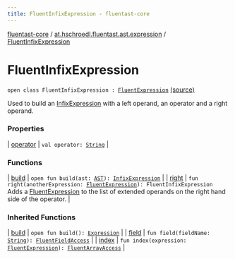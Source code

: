 ```yaml
---
title: FluentInfixExpression - fluentast-core
---
```


[fluentast-core](../../index.html) / [at.hschroedl.fluentast.ast.expression](../index.html) / [FluentInfixExpression](.)

# FluentInfixExpression

`open class FluentInfixExpression : `[`FluentExpression`](../-fluent-expression/index.html) [(source)](https://github.com/hschroedl/FluentAST/tree/master/core/src/main/kotlin//at.hschroedl.fluentast/ast/expression/InfixExpression.kt#L11)

Used to build an [InfixExpression](https://help.eclipse.org/neon/topic/org.eclipse.jdt.doc.isv/reference/api/org/eclipse/jdt/core/dom/InfixExpression.html) with a left operand, an operator and a right operand.

### Properties

| [operator](operator.html) | `val operator: `[`String`](https://kotlinlang.org/api/latest/jvm/stdlib/kotlin/-string/index.html) |

### Functions

| [build](build.html) | `open fun build(ast: `[`AST`](https://help.eclipse.org/neon/topic/org.eclipse.jdt.doc.isv/reference/api/org/eclipse/jdt/core/dom/AST.html)`): `[`InfixExpression`](https://help.eclipse.org/neon/topic/org.eclipse.jdt.doc.isv/reference/api/org/eclipse/jdt/core/dom/InfixExpression.html) |
| [right](right.html) | `fun right(anotherExpression: `[`FluentExpression`](../-fluent-expression/index.html)`): FluentInfixExpression`<br>Adds a [FluentExpression](../-fluent-expression/index.html) to the list of extended operands on the right hand side of the operator. |

### Inherited Functions

| [build](../-fluent-expression/build.html) | `open fun build(): `[`Expression`](https://help.eclipse.org/neon/topic/org.eclipse.jdt.doc.isv/reference/api/org/eclipse/jdt/core/dom/Expression.html) |
| [field](../-fluent-expression/field.html) | `fun field(fieldName: `[`String`](https://kotlinlang.org/api/latest/jvm/stdlib/kotlin/-string/index.html)`): `[`FluentFieldAccess`](../-fluent-field-access/index.html) |
| [index](../-fluent-expression/--index--.html) | `fun index(expression: `[`FluentExpression`](../-fluent-expression/index.html)`): `[`FluentArrayAccess`](../-fluent-array-access/index.html) |

